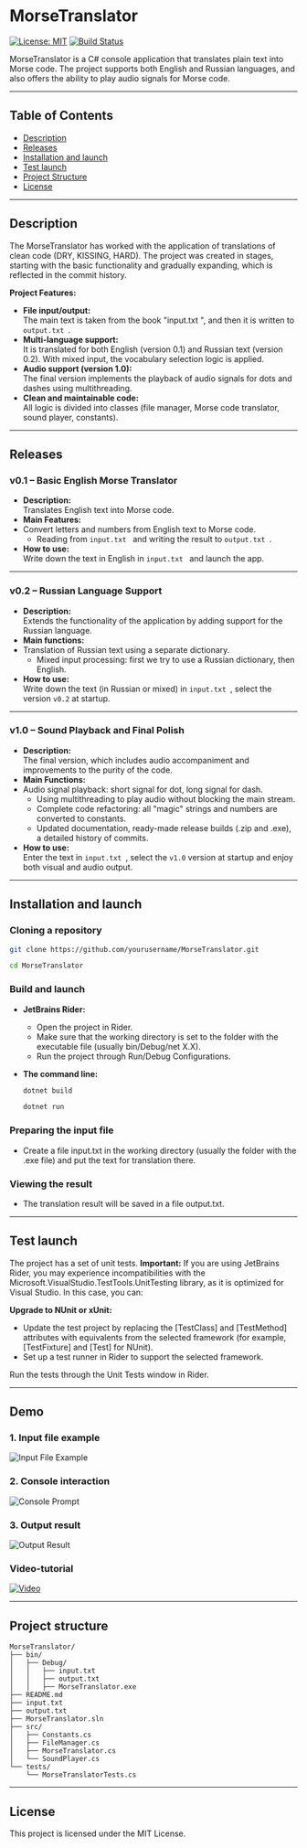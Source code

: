# MorseTranslator

[![License: MIT](https://img.shields.io/badge/License-MIT-blue.svg)](https://www.youtube.com/watch?v=dQw4w9WgXcQ&ab_channel=RickAstley)
[![Build Status](https://img.shields.io/github/workflow/status/yourusername/MorseTranslator/CI)](https://github.com/yourusername/MorseTranslator/actions)

MorseTranslator is a C# console application that translates plain text into Morse code. The project supports both English and Russian languages, and also offers the ability to play audio signals for Morse code.

---

## Table of Contents

- [Description](https://www.youtube.com/watch?v=dQw4w9WgXcQ&ab_channel=RickAstley)
- [Releases](#releases)
- [Installation and launch](#installation-and-launch)
- [Test launch](#test-launch)
- [Project Structure](#project-structure)
- [License](#license)

---

## Description

The MorseTranslator has worked with the application of translations of clean code (DRY, KISSING, HARD). The project was created in stages, starting with the basic functionality and gradually expanding, which is reflected in the commit history.

**Project Features:**

- **File input/output:**  
  The main text is taken from the book "input.txt ", and then it is written to `output.txt `.
- **Multi-language support:**  
  It is translated for both English (version 0.1) and Russian text (version 0.2). With mixed input, the vocabulary selection logic is applied.
- **Audio support (version 1.0):**  
  The final version implements the playback of audio signals for dots and dashes using multithreading.
- **Clean and maintainable code:**  
  All logic is divided into classes (file manager, Morse code translator, sound player, constants).

---

## Releases

### v0.1 – Basic English Morse Translator

- **Description:**  
  Translates English text into Morse code.
- **Main Features:**
- Convert letters and numbers from English text to Morse code.
  - Reading from `input.txt ` and writing the result to `output.txt `.
- **How to use:**  
  Write down the text in English in `input.txt ` and launch the app.

---

### v0.2 – Russian Language Support

- **Description:**  
  Extends the functionality of the application by adding support for the Russian language.
- **Main functions:**
- Translation of Russian text using a separate dictionary.
  - Mixed input processing: first we try to use a Russian dictionary, then English.
- **How to use:**  
  Write down the text (in Russian or mixed) in `input.txt `, select the version `v0.2` at startup.

---

### v1.0 – Sound Playback and Final Polish

- **Description:**  
  The final version, which includes audio accompaniment and improvements to the purity of the code.
- **Main Functions:**
- Audio signal playback: short signal for dot, long signal for dash.
  - Using multithreading to play audio without blocking the main stream.
  - Complete code refactoring: all "magic" strings and numbers are converted to constants.
  - Updated documentation, ready-made release builds (.zip and .exe), a detailed history of commits.
- **How to use:**  
  Enter the text in `input.txt `, select the `v1.0` version at startup and enjoy both visual and audio output.

---

## Installation and launch

### Cloning a repository

```bash
git clone https://github.com/yourusername/MorseTranslator.git
```
```bash
cd MorseTranslator
```

### Build and launch
- **JetBrains Rider:**
  - Open the project in Rider.
  - Make sure that the working directory is set to the folder with the executable file (usually bin/Debug/net X.X).
  - Run the project through Run/Debug Configurations.
- **The command line:**
  
  ```bash
  dotnet build
  ```
  ```bash
  dotnet run
  ```

### Preparing the input file
- Create a file input.txt in the working directory (usually the folder with the .exe file) and put the text for translation there.

### Viewing the result
- The translation result will be saved in a file output.txt.

---

## Test launch
  
The project has a set of unit tests. **Important:** If you are using JetBrains Rider, you may experience incompatibilities with the Microsoft.VisualStudio.TestTools.UnitTesting library, as it is optimized for Visual Studio. 
In this case, you can:

**Upgrade to NUnit or xUnit:**

  - Update the test project by replacing the [TestClass] and [TestMethod] attributes with equivalents from the selected framework (for example, [TestFixture] and [Test] for NUnit).
  - Set up a test runner in Rider to support the selected framework.
    
Run the tests through the Unit Tests window in Rider.

---

## Demo

### 1. Input file example
![Input File Example](screenshots/input.png)

### 2. Console interaction
![Console Prompt](screenshots/console.png)  

### 3. Output result
![Output Result](screenshots/output.png)  

### Video-tutorial
[![Video](https://encrypted-tbn0.gstatic.com/images?q=tbn:ANd9GcRdFORnR4BcauutDl6LLh4ne0a7Q4a4Iqi7eg&s)](https://youtu.be/9qcXAHqqCo8)

---

## Project structure

```
MorseTranslator/
├── bin/
│   ├── Debug/
│   │   ├── input.txt
│   │   ├── output.txt
│   │   ├── MorseTranslator.exe
├── README.md
├── input.txt
├── output.txt
├── MorseTranslator.sln
├── src/
│   ├── Constants.cs
│   ├── FileManager.cs
│   ├── MorseTranslator.cs
│   └── SoundPlayer.cs
└── tests/
    └── MorseTranslatorTests.cs
```

--- 

## License 

This project is licensed under the MIT License.

